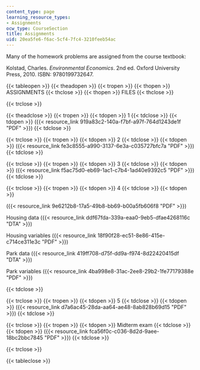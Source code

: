 ```yaml
---
content_type: page
learning_resource_types:
- Assignments
ocw_type: CourseSection
title: Assignments
uid: 20ea5fe6-f6ac-5cf4-7fc4-3210feeb54ac
---
```


Many of the homework problems are assigned from the course textbook:

Kolstad, Charles. _Environmental Economics_. 2nd ed. Oxford University Press, 2010. ISBN: 9780199732647.

{{< tableopen >}}
{{< theadopen >}}
{{< tropen >}}
{{< thopen >}}
ASSIGNMENTS
{{< thclose >}}
{{< thopen >}}
FILES
{{< thclose >}}

{{< trclose >}}

{{< theadclose >}}
{{< tropen >}}
{{< tdopen >}}
1
{{< tdclose >}}
{{< tdopen >}}
({{< resource_link 919a83c2-140a-f7bf-a97f-764d1243de1f "PDF" >}})
{{< tdclose >}}

{{< trclose >}}
{{< tropen >}}
{{< tdopen >}}
2
{{< tdclose >}}
{{< tdopen >}}
({{< resource_link fe3c8555-a990-3137-6e3a-c035727bfc7a "PDF" >}})
{{< tdclose >}}

{{< trclose >}}
{{< tropen >}}
{{< tdopen >}}
3
{{< tdclose >}}
{{< tdopen >}}
({{< resource_link f5ac75d0-eb69-1ac1-c7b4-1ad40e9392c5 "PDF" >}})
{{< tdclose >}}

{{< trclose >}}
{{< tropen >}}
{{< tdopen >}}
4
{{< tdclose >}}
{{< tdopen >}}


({{< resource_link 9e6212b8-17a5-49b8-bb69-b00a5fb606f8 "PDF" >}})

Housing data ({{< resource_link ddf67fda-339a-eaa0-9eb5-dfae4268116c "DTA" >}})

Housing variables ({{< resource_link 18f90f28-ec51-8e86-415e-c714ce311e3c "PDF" >}})

Park data ({{< resource_link 419ff708-d75f-dd9a-f974-8d22420415df "DTA" >}})

Park variables ({{< resource_link 4ba998e8-31ac-2ee8-29b2-1fe77179388e "PDF" >}})


{{< tdclose >}}

{{< trclose >}}
{{< tropen >}}
{{< tdopen >}}
5
{{< tdclose >}}
{{< tdopen >}}
({{< resource_link d7a6ac45-28da-aa64-ae48-8ab828b69d15 "PDF" >}})
{{< tdclose >}}

{{< trclose >}}
{{< tropen >}}
{{< tdopen >}}
Midterm exam
{{< tdclose >}}
{{< tdopen >}}
({{< resource_link fca56f0c-c036-8d2d-9aee-18bc2bbc7845 "PDF" >}})
{{< tdclose >}}

{{< trclose >}}

{{< tableclose >}}